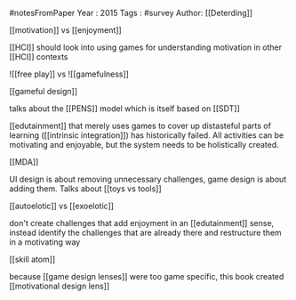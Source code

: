 #notesFromPaper
Year   : 2015
Tags   : #survey
Author: [[Deterding]]

[[motivation]] vs [[enjoyment]]

[[HCI]] should look into using games for understanding motivation in other [[HCI]] contexts

![[free play]] vs ![[gamefulness]]

[[gameful design]]

talks about the [[PENS]] model which is itself based on [[SDT]]

[[edutainment]] that merely uses games to cover up distasteful parts of learning ([[intrinsic integration]]) has historically failed. All activities can be motivating and enjoyable, but the system needs to be holistically created.

[[MDA]]

UI design is about removing unnecessary challenges, game design is about adding them. Talks about [[toys vs tools]]

[[autoelotic]] vs [[exoelotic]]

don't create challenges that add enjoyment in an [[edutainment]] sense, instead identify the challenges that are already there and restructure them in a motivating way

[[skill atom]]

because [[game design lenses]] were too game specific, this book created [[motivational design lens]]
